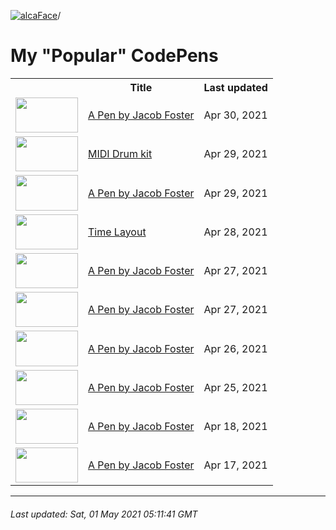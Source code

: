 [![alcaFace](https://camo.githubusercontent.com/2ee094c4af74cb0ec2e19388fccfb809837623e3/68747470733a2f2f7374617469632d63646e2e6a74766e772e6e65742f656d6f7469636f6e732f76312f3332383632362f312e30)](https://twitch.tv/Alca)/

# My "Popular" CodePens

<table>
	<tr>
		<th></th>
		<th>Title</th>
		<th>Last updated</th>
	</tr>
	<tr>
		<td><a href="https://codepen.io/Alca/pen/MWJdRYy" rel="nofollow"><img src="https://codepen.io/alca/pen/MWJdRYy/image/default.png" width="100" height="56.25"></a></td>
		<td><a href="https://codepen.io/Alca/pen/MWJdRYy" rel="nofollow">A Pen by Jacob Foster</a></td>
		<td>Apr 30, 2021</td>
	</tr>
	<tr>
		<td><a href="https://codepen.io/Alca/pen/wvgEomz" rel="nofollow"><img src="https://codepen.io/alca/pen/wvgEomz/image/default.png" width="100" height="56.25"></a></td>
		<td><a href="https://codepen.io/Alca/pen/wvgEomz" rel="nofollow">MIDI Drum kit</a></td>
		<td>Apr 29, 2021</td>
	</tr>
	<tr>
		<td><a href="https://codepen.io/Alca/pen/eYgazVJ" rel="nofollow"><img src="https://codepen.io/alca/pen/eYgazVJ/image/default.png" width="100" height="56.25"></a></td>
		<td><a href="https://codepen.io/Alca/pen/eYgazVJ" rel="nofollow">A Pen by Jacob Foster</a></td>
		<td>Apr 29, 2021</td>
	</tr>
	<tr>
		<td><a href="https://codepen.io/Alca/pen/dyYJWBZ" rel="nofollow"><img src="https://codepen.io/alca/pen/dyYJWBZ/image/default.png" width="100" height="56.25"></a></td>
		<td><a href="https://codepen.io/Alca/pen/dyYJWBZ" rel="nofollow">Time Layout</a></td>
		<td>Apr 28, 2021</td>
	</tr>
	<tr>
		<td><a href="https://codepen.io/Alca/pen/gOgENgQ" rel="nofollow"><img src="https://codepen.io/alca/pen/gOgENgQ/image/default.png" width="100" height="56.25"></a></td>
		<td><a href="https://codepen.io/Alca/pen/gOgENgQ" rel="nofollow">A Pen by Jacob Foster</a></td>
		<td>Apr 27, 2021</td>
	</tr>
	<tr>
		<td><a href="https://codepen.io/Alca/pen/ZELPMyx" rel="nofollow"><img src="https://codepen.io/alca/pen/ZELPMyx/image/default.png" width="100" height="56.25"></a></td>
		<td><a href="https://codepen.io/Alca/pen/ZELPMyx" rel="nofollow">A Pen by Jacob Foster</a></td>
		<td>Apr 27, 2021</td>
	</tr>
	<tr>
		<td><a href="https://codepen.io/Alca/pen/BapMEQQ" rel="nofollow"><img src="https://codepen.io/alca/pen/BapMEQQ/image/default.png" width="100" height="56.25"></a></td>
		<td><a href="https://codepen.io/Alca/pen/BapMEQQ" rel="nofollow">A Pen by Jacob Foster</a></td>
		<td>Apr 26, 2021</td>
	</tr>
	<tr>
		<td><a href="https://codepen.io/Alca/pen/wvgNPqB" rel="nofollow"><img src="https://codepen.io/alca/pen/wvgNPqB/image/default.png" width="100" height="56.25"></a></td>
		<td><a href="https://codepen.io/Alca/pen/wvgNPqB" rel="nofollow">A Pen by Jacob Foster</a></td>
		<td>Apr 25, 2021</td>
	</tr>
	<tr>
		<td><a href="https://codepen.io/Alca/pen/dyNjvRK" rel="nofollow"><img src="https://codepen.io/alca/pen/dyNjvRK/image/default.png" width="100" height="56.25"></a></td>
		<td><a href="https://codepen.io/Alca/pen/dyNjvRK" rel="nofollow">A Pen by Jacob Foster</a></td>
		<td>Apr 18, 2021</td>
	</tr>
	<tr>
		<td><a href="https://codepen.io/Alca/pen/OJWwbvW" rel="nofollow"><img src="https://codepen.io/alca/pen/OJWwbvW/image/default.png" width="100" height="56.25"></a></td>
		<td><a href="https://codepen.io/Alca/pen/OJWwbvW" rel="nofollow">A Pen by Jacob Foster</a></td>
		<td>Apr 17, 2021</td>
	</tr>
</table>

---

###### Last updated: Sat, 01 May 2021 05:11:41 GMT